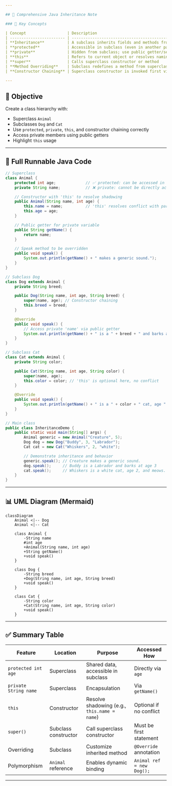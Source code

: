 ```yaml
---

## 🧬 Comprehensive Java Inheritance Note

### 🔑 Key Concepts

| Concept                  | Description                                                              |
| ------------------------ | ------------------------------------------------------------------------ |
| **Inheritance**          | A subclass inherits fields and methods from a superclass using `extends` |
| **protected**            | Accessible in subclass (even in another package)                         |
| **private**              | Hidden from subclass; use public getter/setter to access                 |
| **this**                 | Refers to current object or resolves naming conflicts                    |
| **super**                | Calls superclass constructor or method                                   |
| **Method Overriding**    | Subclass redefines a method from superclass                              |
| **Constructor Chaining** | Superclass constructor is invoked first via `super()`                    |

---
```


## 🎯 Objective

Create a class hierarchy with:

* Superclass `Animal`
* Subclasses `Dog` and `Cat`
* Use `protected`, `private`, `this`, and constructor chaining correctly
* Access private members using public getters
* Highlight `this` usage

---

## 🔩 Full Runnable Java Code

```java
// Superclass
class Animal {
    protected int age;             // ✅ protected: can be accessed in subclass
    private String name;           // ❌ private: cannot be directly accessed

    // Constructor with 'this' to resolve shadowing
    public Animal(String name, int age) {
        this.name = name;          // 'this' resolves conflict with parameter
        this.age = age;
    }

    // Public getter for private variable
    public String getName() {
        return name;
    }

    // Speak method to be overridden
    public void speak() {
        System.out.println(getName() + " makes a generic sound.");
    }
}

// Subclass Dog
class Dog extends Animal {
    private String breed;

    public Dog(String name, int age, String breed) {
        super(name, age); // Constructor chaining
        this.breed = breed;
    }

    @Override
    public void speak() {
        // Access private 'name' via public getter
        System.out.println(getName() + " is a " + breed + " and barks at age " + age);
    }
}

// Subclass Cat
class Cat extends Animal {
    private String color;

    public Cat(String name, int age, String color) {
        super(name, age);
        this.color = color; // 'this' is optional here, no conflict
    }

    @Override
    public void speak() {
        System.out.println(getName() + " is a " + color + " cat, age " + age + ", and meows.");
    }
}

// Main class
public class InheritanceDemo {
    public static void main(String[] args) {
        Animal generic = new Animal("Creature", 5);
        Dog dog = new Dog("Buddy", 3, "Labrador");
        Cat cat = new Cat("Whiskers", 2, "white");

        // Demonstrate inheritance and behavior
        generic.speak(); // Creature makes a generic sound.
        dog.speak();     // Buddy is a Labrador and barks at age 3
        cat.speak();     // Whiskers is a white cat, age 2, and meows.
    }
}
```

---

## 📊 UML Diagram (Mermaid)

```mermaid
classDiagram
    Animal <|-- Dog
    Animal <|-- Cat

    class Animal {
        -String name
        #int age
        +Animal(String name, int age)
        +String getName()
        +void speak()
    }

    class Dog {
        -String breed
        +Dog(String name, int age, String breed)
        +void speak()
    }

    class Cat {
        -String color
        +Cat(String name, int age, String color)
        +void speak()
    }
```

---

## ✅ Summary Table

| Feature               | Location             | Purpose                                      | Accessed How              |
| --------------------- | -------------------- | -------------------------------------------- | ------------------------- |
| `protected int age`   | Superclass           | Shared data, accessible in subclass          | Directly via `age`        |
| `private String name` | Superclass           | Encapsulation                                | Via `getName()`           |
| `this`                | Constructor          | Resolve shadowing (e.g., `this.name = name`) | Optional if no conflict   |
| `super()`             | Subclass constructor | Call superclass constructor                  | Must be first statement   |
| Overriding            | Subclass             | Customize inherited method                   | `@Override` annotation    |
| Polymorphism          | `Animal` reference   | Enables dynamic binding                      | `Animal ref = new Dog();` |

---

